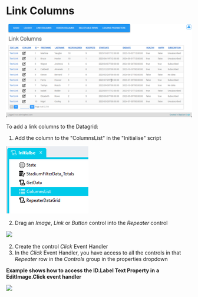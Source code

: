 # Link Columns

![](images/LinkColumnView.gif)

To add a link columns to the Datagrid: 

1. Add the column to the "ColumnsList" in the "Initialise" script

![](images/ColumnsListAdd.png)

2. Drag an *Image*, *Link* or *Button* control into the *Repeater* control

![](images/EditLink.png)

2. Create the control *Click* Event Handler
3. In the *Click* Event Handler, you have access to all the controls in that *Repeater* row in the *Controls* group in the properties dropdown

**Example shows how to access the ID.Label Text Property in a EditImage.Click event handler**

![](images/AccessColumnValues.png)
